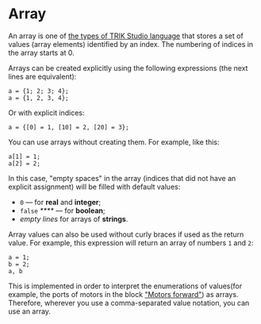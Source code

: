 # Array

An array is one of [the types of TRIK Studio language](./) that stores a set of values ​​(array elements) identified by an index. The numbering of indices in the array starts at 0.

Arrays can be created explicitly using the following expressions (the next lines are equivalent):

```
a = {1; 2; 3; 4};
a = {1, 2, 3, 4};
```

Or with explicit indices:

```
a = {[0] = 1, [10] = 2, [20] = 3};
```

You can use arrays without creating them. For example, like this:

```
a[1] = 1;
a[2] = 2;
```

In this case, "empty spaces" in the array (indices that did not have an explicit assignment) will be filled with default values:

* `0` — for **real** and **integer**;
* `false` _**** —_ for **boolean**;
* _empty lines_ for arrays of **strings**.

Array values ​​can also be used without curly braces if used as the return value. For example, this expression will return an array of numbers `1` and `2`:

```
a = 1;
b = 2;
a, b 
```

This is implemented in order to interpret the enumerations of values ​​(for example, the ports of motors in the block ["Motors forward"](../../../../trik/programming-visual/blocks.md#motors-forward)) as arrays. Therefore, wherever you use a comma-separated value notation, you can use an array.
